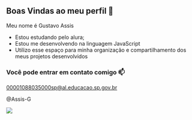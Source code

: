 ## Boas Vindas ao meu perfil 🖤

Meu nome é Gustavo Assis

- Estou estudando pelo alura;
- Estou me desenvolvendo na linguagem JavaScript
- Utilizo esse espaço para minha organização e compartilhamento dos meus projetos desenvolvidos

### Você pode entrar em contato comigo 📫

00001088035000sp@al.educacao.sp.gov.br

@Assis-G

![](https://tenor.com/pt-BR/view/one-piece-gear-5-luffy-gear-5-luffy-cartoon-gif-2561826101789064430)
